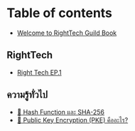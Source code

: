 # Table of contents

* [Welcome to RightTech Guild Book](README.md)

## RightTech

* [Right Tech EP.1](righttech/ep1.md)

## ความรู้ทั่วไป <a href="#common" id="common"></a>

* [🔐 Hash Function และ SHA-256](common/Hash.md)
* [🔐 Public Key Encryption (PKE) คืออะไร?](common/public-key-encryption-pke.md)
